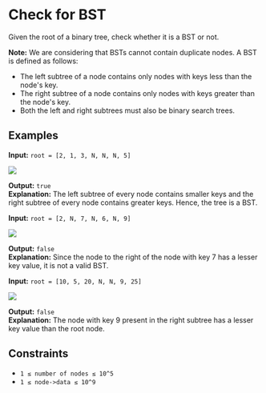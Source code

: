 # Check for BST

Given the root of a binary tree, check whether it is a BST or not.

**Note:** We are considering that BSTs cannot contain duplicate nodes. A BST is defined as follows:

- The left subtree of a node contains only nodes with keys less than the node's key.
- The right subtree of a node contains only nodes with keys greater than the node's key.
- Both the left and right subtrees must also be binary search trees.

## Examples

**Input:** `root = [2, 1, 3, N, N, N, 5]`  

![](https://media.geeksforgeeks.org/img-practice/prod/addEditProblem/700149/Web/Other/blobid0_1739182093.jpg)

**Output:** `true`  
**Explanation:** The left subtree of every node contains smaller keys and the right subtree of every node contains greater keys. Hence, the tree is a BST.

**Input:** `root = [2, N, 7, N, 6, N, 9]`  

![](https://media.geeksforgeeks.org/img-practice/prod/addEditProblem/700149/Web/Other/blobid2_1739182131.jpg)

**Output:** `false`  
**Explanation:** Since the node to the right of the node with key 7 has a lesser key value, it is not a valid BST.

**Input:** `root = [10, 5, 20, N, N, 9, 25]`  

![](https://media.geeksforgeeks.org/img-practice/prod/addEditProblem/700149/Web/Other/blobid3_1739182159.jpg)

**Output:** `false`  
**Explanation:** The node with key 9 present in the right subtree has a lesser key value than the root node.

## Constraints

- `1 ≤ number of nodes ≤ 10^5`
- `1 ≤ node->data ≤ 10^9`
